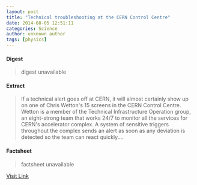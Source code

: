```yaml
---
layout: post
title: "Technical troubleshooting at the CERN Control Centre"
date: 2014-08-05 12:51:11
categories: Science
author: unknown author
tags: [physics]
---
```



#### Digest
>digest unavailable

#### Extract
>If a technical alert goes off at CERN, it will almost certainly show up on one of Chris Wetton's 15 screens in the CERN Control Centre. Wetton is a member of the Technical Infrastructure Operation group, an eight-strong team that works 24/7 to monitor all the services for CERN's accelerator complex. A system of sensitive triggers throughout the complex sends an alert as soon as any deviation is detected so the team can react quickly....

#### Factsheet
>factsheet unavailable

[Visit Link](http://phys.org/news326447443.html)


